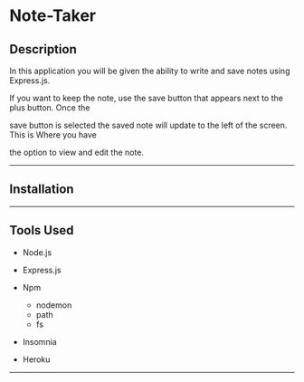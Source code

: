 # Note-Taker


## Description

In this application you will be given the ability to write and save notes using Express.js.

If you want to keep the note, use the save button that appears next to the plus button. Once the  

save button is selected the saved note will update to the left of the screen. This is Where you have 

the option to view and edit the note. 

---

## Installation


---

## Tools Used

* Node.js

* Express.js

* Npm
  * nodemon
  * path
  * fs

* Insomnia

* Heroku

---

